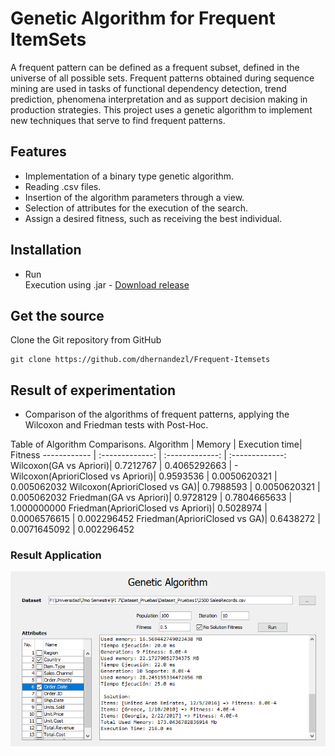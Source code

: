 # Genetic Algorithm for Frequent ItemSets
A frequent pattern can be defined as a frequent subset, defined in the universe of all possible sets. Frequent patterns obtained during sequence mining are used in tasks of functional dependency detection, trend prediction, phenomena interpretation and as support decision making in production strategies. This project uses a genetic algorithm to implement new techniques that serve to find frequent patterns.

## Features
- Implementation of a binary type genetic algorithm.
- Reading .csv files.
- Insertion of the algorithm parameters through a view.
- Selection of attributes for the execution of the search.
- Assign a desired fitness, such as receiving the best individual.

## Installation
- Run\
Execution using .jar - <a href="https://github.com/dhernandezl/frequent_itemsets/releases" target="_blank">Download release</b></a>

## Get the source
Clone the Git repository from GitHub
```github
git clone https://github.com/dhernandezl/Frequent-Itemsets
```

## Result of experimentation
- Comparison of the algorithms of frequent patterns, applying the Wilcoxon and Friedman tests with Post-Hoc.

Table of Algorithm Comparisons.
Algorithm | Memory | Execution time| Fitness
------------ | :-------------: | :-------------: | :-------------:
Wilcoxon(GA vs Apriori)| 0.7212767 | 0.4065292663 | -
Wilcoxon(AprioriClosed vs Apriori)| 0.9593536 | 0.0050620321 | 0.005062032
Wilcoxon(AprioriClosed vs GA)| 0.7988593 | 0.0050620321 | 0.005062032
Friedman(GA vs Apriori)| 0.9728129 | 0.7804665633 | 1.000000000
Friedman(AprioriClosed vs Apriori)| 0.5028974 | 0.0006576615 | 0.002296452
Friedman(AprioriClosed vs GA)| 0.6438272 | 0.0071645092 | 0.002296452

### Result Application

<img src="./app.png">

